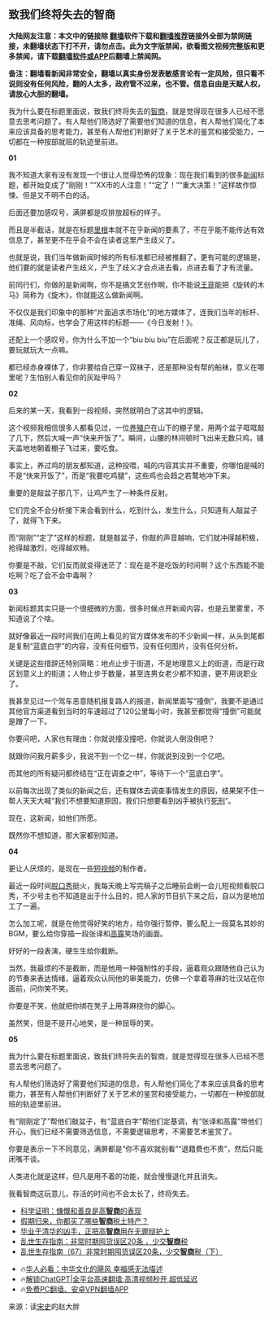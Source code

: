  <!-- 面包屑导航 --> <h2>致我们终将失去的智商</h2> <p class="notice"><b>大陆网友注意：本文中的链接除 <a href="https://github.com/bannedbook/fanqiang" >翻墙</a>软件下载和<a href="https://github.com/killgcd/justmysocks/blob/master/README.md">翻墙推荐</a>链接外全部为禁网链接，未翻墙状态下打不开，请勿点击。此为文字版禁闻，欲看图文视频完整版和更多禁闻，请下载<a href="https://github.com/bannedbook/fanqiang">翻墙软件或APP</a>后翻墙上禁闻网。</p><p>备注：翻墙看新闻非常安全，翻墙以真实身份发表敏感言论有一定风险，但只看不说则没有任何风险，翻的人太多，政府管不过来，也不管。信息自由是天赋人权，请放心大胆的翻墙。</b></p>  <div class="entry"> <p id="summary">我为什么要在标题里面说，致我们终将失去的<a href="https://www.bannedbook.org/bnews/tag/%e6%99%ba%e5%95%86/" class="st_tag internal_tag" rel="tag" title="标签 智商 下的日志">智商</a>，就是觉得现在很多人已经不愿意去思考问题了。有人帮他们筛选好了需要他们知道的信息，有人帮他们简化了本来应该具备的思考能力，甚至有人帮他们判断好了关于艺术的鉴赏和接受能力，一切都在一种按部就班的轨迹里前进。</p> <p id="conimg"><strong>01</strong></p> <p>我不知道大家有没有发现一个很让人觉得恐怖的现象：现在我们看到的很多<span class='wp_keywordlink_affiliate'><a href="https://www.bannedbook.org/" title="新闻">新闻</a></span>标题，都开始变成了“刚刚！”“XX市的人注意！”“定了！”“重大决策！”这样故作惊悚、但是又不明不白的话。</p> <p>后面还要加感叹号，满屏都是叹排放超标的样子。</p> <p>而且是半截话，就是在标题<a href="https://www.bannedbook.org/bnews/tag/%E9%87%8C%E6%A0%B9/" class="st_tag internal_tag" rel="tag" title="标签 里根 下的日志">里根</a>本就不在乎新闻的要素了，不在乎能不能传达有效信息了，甚至更不在乎会不会在读者这里产生歧义了。</p> <p>也就是说，我们当年做新闻时候的所有标准都已经被推翻了，更有可能的逻辑是，他们要的就是读者产生歧义，产生了歧义才会点进去看，点进去看了才有流量。</p> <p>前同行们，你做的是新闻啊，你不是搞文艺创作啊，你不能说<a href="https://www.bannedbook.org/bnews/tag/%e7%8e%8b%e8%8f%b2/" class="st_tag internal_tag" rel="tag" title="标签 王菲 下的日志">王菲</a>能把《旋转的木马》简称为《旋木》，你就能这么做新闻啊。</p> <p>不仅仅是我们印象中的那种“片面追求市场化”的地方媒体了，连我们当年的标杆、准绳、风向标，也学会了用这样的标题——《今日发射！》。</p> <p>还配上一个感叹号，你为什么不加一个“biu biu biu”在后面呢？反正都是玩儿了，要玩就玩大一点嘛。</p> <p>都已经赤身裸体了，你非要给自己穿一双袜子，还是那种没有帮的船袜，意义在哪里呢？生怕别人看见你的灰趾甲吗？</p> <p><strong>02</strong></p>  <p>后来的某一天，我看到一段视频，突然就明白了这其中的逻辑。</p> <p>这个视频我相信很多人都看见过，一位<a href="https://www.bannedbook.org/bnews/tag/%e5%85%bb%e6%ae%96%e6%88%b7/" class="st_tag internal_tag" rel="tag" title="标签 养殖户 下的日志">养殖户</a>在山下的棚子里，用两个盆子哐哐敲了几下，然后大喊一声“快来开饭了”。瞬间，山腰的林间顿时飞出来无数只鸡，铺天盖地地朝着棚子飞过来，要吃食。</p> <p>事实上，养过鸡的朋友都知道，这种投喂，喊的内容其实并不重要，你哪怕是喊的不是“快来开饭了”，而是“我要吃鸡腿”，这些鸡也会趋之若鹜地冲下来。</p> <p>重要的是敲盆子那几下，让鸡产生了一种条件反射。</p> <p>它们完全不会分析接下来会看到什么，吃到什么，发生什么，只知道有人敲盆子了，就得飞下来。</p> <p>而“刚刚”“定了”这样的标题，就是敲盆子，你敲的声音越响，它们就冲得越积极，抢得越激烈，吃得越欢畅。</p> <p>你要是不敲，它们反而就变得迷茫了：现在是不是吃饭的时间啊？这个东西能不能吃啊？吃了会不会中毒啊？</p> <p><strong>03</strong></p> <p>新闻标题其实只是一个很细微的方面，很多时候点开新闻内容，也是云里雾里，不知道说了个啥。</p> <p>就好像最近一段时间我们在网上看见的官方媒体发布的不少新闻一样，从头到尾都是复制“蓝底白字”的内容，没有任何细节，没有任何图片，没有任何分析。</p> <p>关键是这些措辞还特别简略：地点止步于街道，不是地理意义上的街道，而是行政区划意义上的街道；人物止步于数量，甚至连男女老少都不知道，更不用说职业了。</p>  <p>我甚至见过一个驾车恶意随机报复路人的报道，新闻里面写“撞倒”，我要不是通过其他官方渠道看到当时的车速超过了120公里每小时，我甚至都觉得“撞倒”可能就是蹭了一下。</p> <p>你要问吧，人家也有理由：你就说撞没撞吧，你就说人倒没倒吧？</p> <p>就跟你问我月薪多少，我说不到一个亿一样，你就说到没到一个亿吧。</p> <p>而其他的所有疑问都终结在“正在调查之中”，等待下一个“蓝底白字”。</p> <p>以前每次出现了类似的新闻之后，还有媒体去调查事情发生的原因，结果架不住一帮人天天大喊“我们不想要知道原因，我们只想要看到凶手被执行<a href="https://www.bannedbook.org/bnews/tag/%E6%AD%BB%E5%88%91/" class="st_tag internal_tag" rel="tag" title="标签 死刑 下的日志">死刑</a>”。</p> <p>现在，这新闻，如他们所愿。</p> <p>既然你不想知道，那大家都别知道。</p> <p><strong>04</strong></p> <p>更让人厌烦的，是现在一些<a href="https://www.bannedbook.org/bnews/tag/%E7%9F%AD%E8%A7%86%E9%A2%91/" class="st_tag internal_tag" rel="tag" title="标签 短视频 下的日志">短视频</a>的制作者。</p> <p>最近一段时间<a href="https://www.bannedbook.org/bnews/tag/%E8%84%B1%E5%8F%A3%E7%A7%80/" class="st_tag internal_tag" rel="tag" title="标签 脱口秀 下的日志">脱口秀</a>挺火，我每天晚上写完稿子之后睡前会刷一会儿短视频看脱口秀，不少号主也不知道是出于什么目的，把人家的节目扒下来之后，自以为是地加工了一遍。</p> <p>怎么加工呢，就是在他觉得好笑的地方，给你强行暂停，要么配上一段莫名其妙的BGM，要么给你穿插一段张译和<a href="https://www.bannedbook.org/bnews/tag/%e9%ab%98%e9%9c%b2/" class="st_tag internal_tag" rel="tag" title="标签 高露 下的日志">高露</a>笑场的画面。</p>  <p>好好的一段表演，硬生生给你截断。</p> <p>当然，我最烦的不是截断，而是他用一种强制性的手段，逼着观众跟随他自己认为的节奏来表达情绪，逼着观众认同他的审美能力，仿佛一个拿着荨麻的壮汉站在你面前，问你笑不笑。</p> <p>你要是不笑，他就把你绑在凳子上用荨麻挠你的脚心。</p> <p>虽然笑，但是不是开心地笑，是一种屈辱的笑。</p> <p><strong>05</strong></p> <p>我为什么要在标题里面说，致我们终将失去的智商，就是觉得现在很多人已经不愿意去思考问题了。</p> <p>有人帮他们筛选好了需要他们知道的信息，有人帮他们简化了本来应该具备的思考能力，甚至有人帮他们判断好了关于艺术的鉴赏和接受能力，一切都在一种按部就班的轨迹里前进。</p> <p>有“刚刚定了”帮他们敲盆子，有“蓝底白字”帮他们定基调，有“张译和高露”带他们开心，我们已经不需要筛选信息，不需要逻辑思考，不需要艺术鉴赏了。</p> <p>你要是表示一下不同意见，满屏都是“你不喜欢就别看”“退籍费也不贵”，然后只能闭嘴不谈。</p> <p>人类进化就是这样，但凡是用不着的功能，就会慢慢退化并且消失。</p> <p>我看智商这玩意儿，存活的时间也不会太长了，终将失去。</p>  <!--<div id="taboola-mid-1"></div>--><ul class='op-related-articles' title='相关阅读'> <li><a href='https://www.bannedbook.org/bnews/cnnews/20241015/2102011.html' target='_blank'>科学证明：慷慨和善良是高<b>智商</b>的表现</a></li> <li><a href='https://www.bannedbook.org/bnews/baitai/20241015/2101997.html' target='_blank'>假期归来，你都买了哪些<b>智商</b>税土特产？</a></li> <li><a href='https://www.bannedbook.org/bnews/lifebaike/20241009/2099628.html' target='_blank'>毕业于清华的凶手，正把高<b>智商</b>用在无罪辩护上</a></li> <li><a href='https://www.bannedbook.org/bnews/funmedia/20240923/2092418.html' target='_blank'>乱世生存指南：非常时期囤货误区20条 ，少交<b>智商</b>税</a></li> <li><a href='https://www.bannedbook.org/bnews/ccpdope/20240921/2091786.html' target='_blank'>乱世生存指南（67）非常时期囤货误区20条，少交<b>智商</b>税（下）</a></li> </ul> <ul class="texttj"> <!--<li>🔥<a href="https://www.bannedbook.org/bnews/ssgc/20230219/1850782.html" target="_blank">法国犹太老板：神告诉我们，只有一位中国人能救人类</a></li>--> <li>🔥<a href="https://www.bannedbook.org/bnews/comments/20220220/1694796.html" target="_blank">华人必看：中华文化的飓风 幸福感无法描述</a></li> <li>🔥<a href="https://github.com/bannedbook/fanqiang/wiki/V2ray%E6%9C%BA%E5%9C%BA" target="_blank">解锁ChatGPT|全平台高速翻墙:高清视频秒开,超低延迟</a></li> <li>🔥<a href="https://github.com/bannedbook/fanqiang/wiki/%E7%A6%81%E9%97%BB%E7%BD%91%E5%AE%89%E5%8D%93%E7%BF%BB%E5%A2%99%E6%96%B0%E9%97%BBAPP" target="_blank">免费PC翻墙、安卓VPN翻墙APP</a></li> </ul><p class="src-info">来源：读<a href="https://www.bannedbook.org/bnews/tag/%E5%AE%8B%E5%8F%B2/" class="st_tag internal_tag" rel="tag" title="标签 宋史 下的日志">宋史</a>的赵大胖 </p><a name='sharetosocial'></a> <div style="margin-bottom:5px;padding-bottom:5px;clear:both"> <div id="archive-pix-1" class="banner-ads"> <!-- AuctionX Display platform tag START --> <div id="27602x728x90x621x_ADSLOT1" clicktrack="%%CLICK_URL_ESC%%"></div>  <!-- AuctionX Display platform tag END --> </div> <div id="archive-pix-2" class="banner-ads"> <!-- AuctionX Display platform tag START --> <div id="27556x300x250x621x_ADSLOT1" clicktrack="%%CLICK_URL_ESC%%" style="margin:0 auto;text-align:center"></div>  <!-- AuctionX Display platform tag END --> </div> </div>  <div id="archive-pix-1" class="banner-ads"> <!-- AuctionX Display platform tag START --> <div id="27603x728x90x621x_ADSLOT1" clicktrack="%%CLICK_URL_ESC%%"></div>  <!-- AuctionX Display platform tag END --> </div> </div><!--END ENTRY--> 